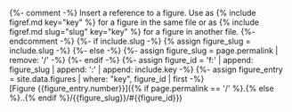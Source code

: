 {%- comment -%}
Insert a reference to a figure.
Use as {% include figref.md key="key" %} for a figure in the same file
or as {% include figref.md slug="slug" key="key" %} for a figure in another file.
{%- endcomment -%}
{%- if include.slug -%}
{% assign figure_slug = include.slug -%}
{%- else -%}
{%- assign figure_slug = page.permalink | remove: '/' -%}
{%- endif -%}
{%- assign figure_id = 'f:' | append: figure_slug | append: ':' | append: include.key -%}
{%- assign figure_entry = site.data.figures | where: "key", figure_id | first -%}
[Figure {{figure_entry.number}}]({% if page.permalink == '/' %}.{% else %}..{% endif %}/{{figure_slug}}/#{{figure_id}})
